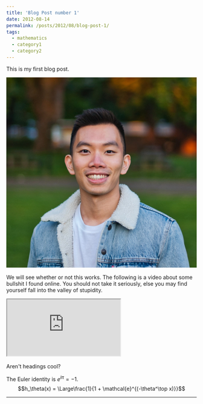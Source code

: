 ```yaml
---
title: 'Blog Post number 1'
date: 2012-08-14
permalink: /posts/2012/08/blog-post-1/
tags:
  - mathematics
  - category1
  - category2
---
```


This is my first blog post.

<img src='/images/kennington-park.jpg'>

We will see whether or not this works. The following is a video about some bullshit I found online. You should not take it seriously, else you may find yourself fall into the valley of stupidity.

<iframe src="https://youtube.com/embed/ovJcsL7vyrk">
</iframe>

Aren't headings cool?

The Euler identity is $e^{i\pi}=-1$.
$$h_\theta(x) = \Large\frac{1}{1 + \mathcal{e}^{(-\theta^\top x)}}$$

------

